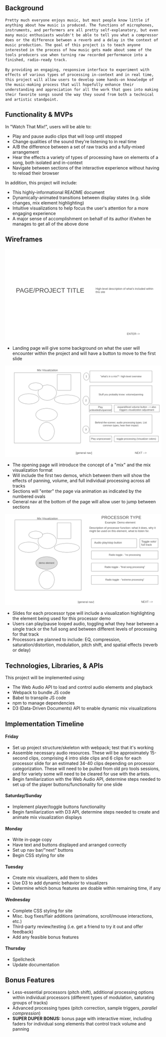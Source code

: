 ## Background

    Pretty much everyone enjoys music, but most people know little if anything about how music is produced. The functions of microphones, instruments, and performers are all pretty self-explanatory, but even many music enthusiasts wouldn't be able to tell you what a compressor does or the difference between a reverb and a delay in the context of music production. The goal of this project is to teach anyone interested in the process of how music gets made about some of the tools producers use when turning raw recorded performance into a finished, radio-ready track. 
    
    By providing an engaging, responsive interface to experiment with effects of various types of processing in-context and in real time, this project will allow users to develop some hands-on knowledge of the music-making process that will hopefully enhance their understanding and appreciation for all the work that goes into making their favorite songs sound the way they sound from both a technical and artistic standpoint.    


## Functionality & MVPs

In "Watch That Mix!", users will be able to:

- Play and pause audio clips that will loop until stopped
- Change qualities of the sound they're listening to in real time
- A/B the difference between a set of raw tracks and a fully-mixed arrangement
- Hear the effects a variety of types of processing have on elements of a song, both isolated and in-context
- Navigate between sections of the interactive experience without having to reload their browser

In addition, this project will include:

- This highly-informational README document
- Dynamically-animated transitions between display states (e.g. slide changes, mix element highlighting)
- Intuitive visualizations to help focus the user's attention for a more engaging experience
- A major sense of accomplishment on behalf of its author if/when he manages to get all of the above done

## Wireframes
![initial landing page](./wireframes/landing_page.png)
- Landing page will give some background on what the user will encounter within the project and will have a button to move to the first slide

![introduction page](./wireframes/the_mix.png)
- The opening page will introduce the concept of a "mix" and the mix visualization format
- Will include the first two demos, which between them will show the effects of panning, volume, and full individual processing across all tracks
- Sections will "enter" the page via animation as indicated by the numbered ovals
- General nav at the bottom of the page will allow user to jump between sections

![individual processor demo](./wireframes/-processor-page-.png)
- Slides for each processor type will include a visualization highlighting the element being used for this processor demo
- Users can play/pause looped audio, toggling what they hear between a single track or the full song and between different levels of processing for that track
- Processors are planned to include: EQ, compression, saturation/distortion, modulation, pitch shift, and spatial effects (reverb or delay) 

## Technologies, Libraries, & APIs

This project will be implemented using:

- The Web Audio API to load and control audio elements and playback
- Webpack to bundle JS code
- Babel to transpile JS code
- npm to manage dependencies
- D3 (Data-Driven Documents) API to enable dynamic mix visualizations 

## Implementation Timeline

#### Friday
 
 - Set up project structure/skeleton with webpack; test that it's working
 - Assemble necessary audio resources. These will be approximately 15-second clips, comprising 4 intro slide clips and 6 clips for each processor slide for an estimated 34-40 clips depending on processor categorization. These will need to be pulled from old pro tools sessions, and for variety some will need to be cleared for use with the artists.
 - Begin familiarization with the Web Audio API, determine steps needed to set up of the player buttons/functionality for one slide

#### Saturday/Sunday
 
 - Implement player/toggle buttons functionality
 - Begin familiarization with D3 API, determine steps needed to create and animate mix visualization displays

#### Monday

 - Write in-page copy
 - Have text and buttons displayed and arranged correctly
 - Set up nav bar/"next" buttons
 - Begin CSS styling for site

#### Tuesday

 - Create mix visualizers, add them to slides
 - Use D3 to add dynamic behavior to visualizers
 - Determine which bonus features are doable within remaining time, if any
 

#### Wednesday

 - Complete CSS styling for site
 - Misc. bug fixes/flair additions (animations, scroll/mouse interactions, etc.)
 - Third-party review/testing (i.e. get a friend to try it out and offer feedback)
 - Add any feasible bonus features

#### Thursday

 - Spellcheck
 - Update documentation

## Bonus Features

 - Less-essential processors (pitch shift), additional processing options within individual processors (different types of modulation, saturating groups of tracks)
 - Advanced processing types (pitch correction, sample triggers, *parallel compression*)
 - __SUPER DUPER BONUS:__ bonus page with interactive mixer, including faders for individual song elements that control track volume and panning 